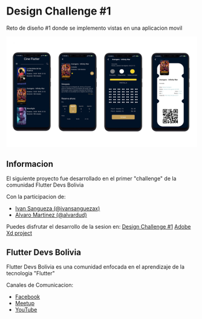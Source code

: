# Design Challenge #1

Reto de diseño #1 donde se implemento vistas en una aplicacion movil

![](images_readme/designs.png)

## Informacion

El siguiente proyecto fue desarrollado en el primer "challenge" de la comunidad Flutter Devs Bolivia

Con la participacion de:

- [Ivan Sangueza (@ivansanguezax)](https://www.instagram.com/ivansanguezax)
- [Alvaro Martinez (@alvardud)](https://twitter.com/alvardud)

Puedes disfrutar el desarrollo de la sesion en:
[Design Challenge #1](https://www.facebook.com/FlutterDevsBolivia/videos/317782819591727)
[Adobe Xd project](https://xd.adobe.com/view/8b347e21-3a08-476b-44e1-2d68f3cf17e7-fd05/grid?fbclid=IwAR26i_1QE8j0A237UANSslvuW5xSFsb3fXbevUoXTAZh-Cu1i3VVbhBgYoM)

## Flutter Devs Bolivia

Flutter Devs Bolivia es una comunidad enfocada en el aprendizaje de la tecnologia "Flutter"

Canales de Comunicacion:

- [Facebook](https://www.facebook.com/FlutterDevsBolivia)
- [Meetup](https://www.meetup.com/Flutter-Devs-Bolivia/)
- [YouTube](https://www.youtube.com/channel/UC6c5aFQhcV0JgcBD2Wv4PYw)
